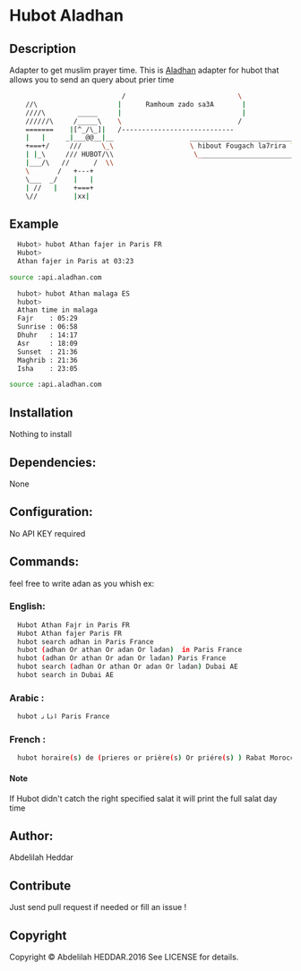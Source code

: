 # Hubot Aladhan

## Description

Adapter to get muslim prayer time.
This is [Aladhan](http://api.aladhan.com) adapter for hubot that allows you to
send an query about prier time

```bash
                            /                            \
    //\                    |      Ramhoum zado sa3A       |
    ////\        _____     |                              |
    //////\     /_____\    \                             /
    =======    |[^_/\_]|   /----------------------------  
    |   |     _|___@@__|__                   __________________________           
    +===+/     ///     \_\                   \ hibout Fougach la7rira ?\           
    | |_\     /// HUBOT/\\                    \_________________________\        
    |___/\   //      /  \\                                               \
    \       /   +---+                            
    \___  _/    |   |                            
    | //   |    +===+                            
    \//         |xx|  

```

## Example
```bash
  Hubot> hubot Athan fajer in Paris FR
  Hubot>
  Athan fajer in Paris at 03:23           

source :api.aladhan.com
```
```bash
  hubot> hubot Athan malaga ES
  hubot>
  Athan time in malaga            
  Fajr    : 05:29            
  Sunrise : 06:58            
  Dhuhr   : 14:17            
  Asr     : 18:09            
  Sunset  : 21:36            
  Maghrib : 21:36            
  Isha    : 23:05            

source :api.aladhan.com
```
## Installation
  Nothing to install

## Dependencies:
   None

## Configuration:
  No API KEY required
## Commands:
  feel free to write adan as you whish
  ex:
###  English:
```bash
  Hubot Athan Fajr in Paris FR
  Hubot Athan fajer Paris FR
  hubot search adhan in Paris France
  hubot (adhan Or athan Or adan Or ladan)  in Paris France
  hubot (adhan Or athan Or adan Or ladan) Paris France
  hubot search (adhan Or athan Or adan Or ladan) Dubai AE
  hubot search in Dubai AE
```
###  Arabic :
```bash
  hubot ﺍﺫﺎﻧ Paris France
```
###  French :
```bash
  hubot horaire(s) de (prieres or prière(s) Or priére(s) ) Rabat Morocco
```
#### Note
  If Hubot didn't catch the right specified salat it will print the full salat day time

## Author:
   Abdelilah Heddar

## Contribute

Just send pull request if needed or fill an issue !

## Copyright

Copyright &copy; Abdelilah HEDDAR.2016 See LICENSE for details.

[hubot]: https://github.com/github/hubot
